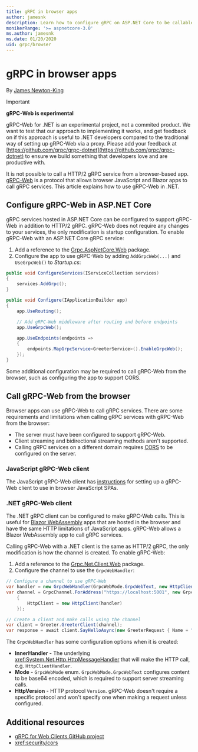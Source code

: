 ```yaml
---
title: gRPC in browser apps
author: jamesnk
description: Learn how to configure gRPC on ASP.NET Core to be callable from browser apps using gRPC-Web.
monikerRange: '>= aspnetcore-3.0'
ms.author: jamesnk
ms.date: 01/20/2020
uid: grpc/browser
---
```

# gRPC in browser apps

By [James Newton-King](https://twitter.com/jamesnk)

> [!IMPORTANT]
> **gRPC-Web is experimental**
>
> gRPC-Web for .NET is an experimental project, not a commited product. We want to test that our approach to implementing it works, and get feedback on if this approach is useful to .NET developers compared to the traditional way of setting up gRPC-Web via a proxy. Please add your feedback at [https://github.com/grpc/grpc-dotnet](https://github.com/grpc/grpc-dotnet) to ensure we build something that developers love and are productive with.

It is not possible to call a HTTP/2 gRPC service from a browser-based app. [gRPC-Web](https://github.com/grpc/grpc/blob/master/doc/PROTOCOL-WEB.md) is a protocol that allows browser JavaScript and Blazor apps to call gRPC services. This article explains how to use gRPC-Web in .NET.

## Configure gRPC-Web in ASP.NET Core

gRPC services hosted in ASP.NET Core can be configured to support gRPC-Web in addition to HTTP/2 gRPC. gRPC-Web does not require any changes to your services, the only modification is startup configuration. To enable gRPC-Web with an ASP.NET Core gRPC service:

1. Add a reference to the [Grpc.AspNetCore.Web](https://www.nuget.org/packages/Grpc.AspNetCore.Web) package.
2. Configure the app to use gRPC-Web by adding `AddGrpcWeb(...)` and `UseGrpcWeb()` to *Startup.cs*:

```csharp
public void ConfigureServices(IServiceCollection services)
{
    services.AddGrpc();
}

public void Configure(IApplicationBuilder app)
{
    app.UseRouting();

    // Add gRPC-Web middleware after routing and before endpoints
    app.UseGrpcWeb();

    app.UseEndpoints(endpoints =>
    {
        endpoints.MapGrpcService<GreeterService>().EnableGrpcWeb();
    });
}
```

Some additional configuration may be required to call gRPC-Web from the browser, such as configuring the app to support CORS.

## Call gRPC-Web from the browser

Browser apps can use gRPC-Web to call gRPC services. There are some requirements and limitations when calling gRPC services with gRPC-Web from the browser:

* The server must have been configured to support gRPC-Web.
* Client streaming and bidirectional streaming methods aren't supported.
* Calling gRPC services on a different domain requires [CORS](xref:security/cors) to be configured on the server.

### JavaScript gRPC-Web client

The JavaScript gRPC-Web client has [instructions](https://github.com/grpc/grpc-web/tree/master/net/grpc/gateway/examples/helloworld#write-client-code) for setting up a gRPC-Web client to use in browser JavaScript SPAs.

### .NET gRPC-Web client

The .NET gRPC client can be configured to make gRPC-Web calls. This is useful for [Blazor WebAssembly](xref:core/blazor#blazor-webassembly) apps that are hosted in the browser and have the same HTTP limitations of JavaScript apps. gRPC-Web allows a Blazor WebAssembly app to call gRPC services.

Calling gRPC-Web with a .NET client is the same as HTTP/2 gRPC, the only modification is how the channel is created. To enable gRPC-Web:

1. Add a reference to the [Grpc.Net.Client.Web](https://www.nuget.org/packages/Grpc.Net.Client.Web) package.
2. Configure the channel to use the `GrpcWebHandler`:

```csharp
// Configure a channel to use gRPC-Web
var handler = new GrpcWebHandler(GrpcWebMode.GrpcWebText, new HttpClientHandler());
var channel = GrpcChannel.ForAddress("https://localhost:5001", new GrpcChannelOptions
    {
        HttpClient = new HttpClient(handler)
    });

// Create a client and make calls using the channel
var client = Greeter.GreeterClient(channel);
var response = await client.SayHelloAsync(new GreeterRequest { Name = ".NET" });
```

The `GrpcWebHandler` has some configuration options when it is created:

* **InnerHandler** - The underlying <xref:System.Net.Http.HttpMessageHandler> that will make the HTTP call, e.g. `HttpClientHandler`.
* **Mode** - `GrpcWebMode` enum. `GrpcWebMode.GrpcWebText` configures content to be base64 encoded, which is required to support server streaming calls.
* **HttpVersion** - HTTP protocol `Version`. gRPC-Web doesn't require a specific protocol and won't specify one when making a request unless configured.

## Additional resources

* [gRPC for Web Clients GitHub project](https://github.com/grpc/grpc-web)
* <xref:security/cors>